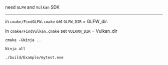 need `GLFW` and `Vulkan` SDK

---

in `cmake/FindGLFW.cmake` set `GLFW_DIR` = GLFW_dir.

in  `cmake/FindVulkan.cmake` set `VULKAN_DIR` = Vulkan_dir

`cmake -GNinja ..`

`Ninja all`

`./build/Example/mytest.exe`
